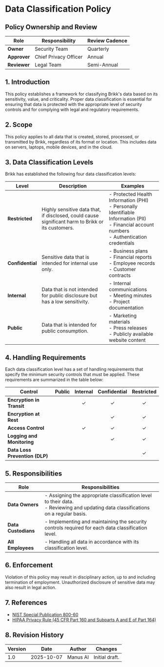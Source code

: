 # Data Classification Policy

## Policy Ownership and Review

| Role | Responsibility | Review Cadence |
| --- | --- | --- |
| **Owner** | Security Team | Quarterly |
| **Approver** | Chief Privacy Officer | Annual |
| **Reviewer** | Legal Team | Semi-Annual |

## 1. Introduction

This policy establishes a framework for classifying Brikk's data based on its sensitivity, value, and criticality. Proper data classification is essential for ensuring that data is protected with the appropriate level of security controls and for complying with legal and regulatory requirements.

## 2. Scope

This policy applies to all data that is created, stored, processed, or transmitted by Brikk, regardless of its format or location. This includes data on servers, laptops, mobile devices, and in the cloud.

## 3. Data Classification Levels

Brikk has established the following four data classification levels:

| Level | Description | Examples |
| --- | --- | --- |
| **Restricted** | Highly sensitive data that, if disclosed, could cause significant harm to Brikk or its customers. | - Protected Health Information (PHI)<br>- Personally Identifiable Information (PII)<br>- Financial account numbers<br>- Authentication credentials |
| **Confidential** | Sensitive data that is intended for internal use only. | - Business plans<br>- Financial reports<br>- Employee records<br>- Customer contracts |
| **Internal** | Data that is not intended for public disclosure but has a low sensitivity. | - Internal communications<br>- Meeting minutes<br>- Project documentation |
| **Public** | Data that is intended for public consumption. | - Marketing materials<br>- Press releases<br>- Publicly available website content |

## 4. Handling Requirements

Each data classification level has a set of handling requirements that specify the minimum security controls that must be applied. These requirements are summarized in the table below:

| Control | Public | Internal | Confidential | Restricted |
| --- | :---: | :---: | :---: | :---: |
| **Encryption in Transit** | | ✓ | ✓ | ✓ |
| **Encryption at Rest** | | | ✓ | ✓ |
| **Access Control** | | ✓ | ✓ | ✓ |
| **Logging and Monitoring** | | | ✓ | ✓ |
| **Data Loss Prevention (DLP)** | | | | ✓ |

## 5. Responsibilities

| Role | Responsibilities |
| --- | --- |
| **Data Owners** | - Assigning the appropriate classification level to their data.<br>- Reviewing and updating data classifications on a regular basis. |
| **Data Custodians** | - Implementing and maintaining the security controls required for each data classification level. |
| **All Employees** | - Handling all data in accordance with its classification level. |

## 6. Enforcement

Violation of this policy may result in disciplinary action, up to and including termination of employment. Unauthorized disclosure of sensitive data may also result in legal action.

## 7. References

- [NIST Special Publication 800-60](https://csrc.nist.gov/publications/detail/sp/800-60/vol-1-rev-1/final)
- [HIPAA Privacy Rule (45 CFR Part 160 and Subparts A and E of Part 164)](https://www.hhs.gov/hipaa/for-professionals/privacy/index.html)

## 8. Revision History

| Version | Date | Author | Changes |
| --- | --- | --- | --- |
| 1.0 | 2025-10-07 | Manus AI | Initial draft. |
